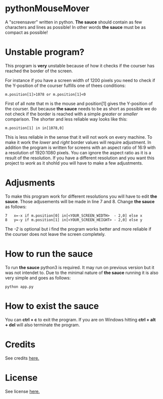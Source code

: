 # pythonMouseMover
A "screensaver" written in python. **The sauce** should contain as few characters and lines as possible!
In other words **the sauce** must be as compact as possible!

# Unstable program?
This program is **very** unstable because of how it checks if the courser has reached the border of the screen.

For instance if you have a screen width of 1200 pixels you need to check if the Y-position of the courser fulfills one of thees conditions:
```
m.position[1]>1078 or m.position[1]<0
```
First of all note that m is the mouse and position[1] gives the Y-position of the courser.
But because **the sauce** needs to be as short as possible we do not check if the border is reached with a simple *greater* or *smaller* comparison.
The shorter and less reliable way looks like this:
```
m.position[1] in in[1078,0]
```
This is less reliable in the sense that it will not work on every machine. To make it work the *lower* and *right* border values will require adjustment.
In addition the program is written for screens with an aspect ratio of 16:9 with a resolution of 1920:1080 pixels. 
You can ignore the aspect ratio as it is a result of the resolution.
If you have a different resolution and you want this project to *work* as it shohld you will have to make a few adjustments.

# Adjusments
To make this program work for different resolutions you will have to edit **the sauce**.
Those adjusements will be made in line 7 and 8.
Change **the sauce** as follows:
```
7   x=-x if m.position[0] in[<YOUR_SCREEN_WIDTH>  - 2,0] else x
8   y=-y if m.position[1] in[<YOUR_SCREEN_HEIGHT> - 2,0] else y
```
The *-2* is optional but i find the program works better and more reliable if the courser does not leave the screen completely. 

# How to run the sauce
To run **the sauce** python3 is required. It may run on previous version but it was not intendet to. Due to the minimal nature
of **the sauce** running it is also very simple and goes as follows:
```
python app.py
```

# How to exist the sauce
You can **ctrl + c** to exit the program. If you are on Windows hitting **ctrl + alt + del** will also terminate the program.

# Credits
See credits [here.](https://github.com/jasZnerol/pythonMouseMover/blob/master/CONTRIBUTING.md)

# License
See license [here.](https://github.com/jasZnerol/pythonMouseMover/blob/master/LICENSE)
